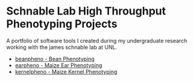 # Schnable Lab High Throughput Phenotyping Projects

A portfolio of software tools I created during my undergraduate research working with the james schnable lab at UNL.

- [beanpheno - Bean Phenotyping](https://github.com/alejopages/SLHTP/tree/master/beanpheno)
- [earpheno - Maize Ear Phenotyping](https://github.com/alejopages/SLHTP/tree/master/earpheno)
- [kernelpheno - Maize Kernel Phenotyping](https://github.com/alejopages/SLHTP/tree/master/kernelpheno)
